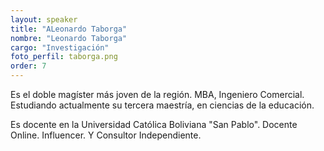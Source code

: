 ```yaml
---
layout: speaker
title: "ALeonardo Taborga"
nombre: "Leonardo Taborga"
cargo: "Investigación"
foto_perfil: taborga.png
order: 7
---
```


Es el doble magíster más joven de la región. MBA, Ingeniero Comercial. Estudiando actualmente su tercera maestría, en ciencias de la educación.

Es docente en la Universidad Católica Boliviana "San Pablo". Docente Online. Influencer. Y Consultor Independiente.